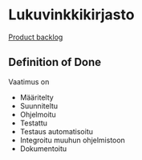 # Lukuvinkkikirjasto

[Product backlog](https://github.com/ohtu2020s/lukuvinkkikirjasto/projects/1)

## Definition of Done

Vaatimus on

* Määritelty
* Suunniteltu
* Ohjelmoitu
* Testattu
* Testaus automatisoitu
* Integroitu muuhun ohjelmistoon
* Dokumentoitu
   
